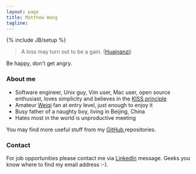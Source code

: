 ```yaml
---
layout: page
title: Matthew Wang
tagline:
---
```

{% include JB/setup %}

> A loss may turn out to be a gain. ([Huainanzi](https://en.wikipedia.org/wiki/Huainanzi))

Be happy, don't get angry.

### About me

- Software engineer, Unix guy, Vim user, Mac user, open source enthusiast,
  loves simplicity and believes in the [KISS
  principle](https://en.wikipedia.org/wiki/KISS_principle)
- Amateur [Weiqi](http://en.wikipedia.org/wiki/Weiqi) fan at entry level, just
  enough to enjoy it
- Busy father of a naughty boy, living in Beijing, China
- Hates most in the world is unproductive meeting

You may find more useful stuff from my [GitHub ](https://github.com/ymattw/)
repositories.

### Contact

For job opportunities please contact me via
[LinkedIn](https://www.linkedin.com/in/ymattw) message. Geeks you know where to
find my email address :-).
